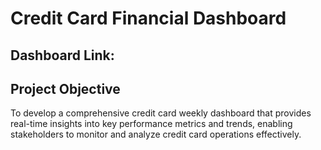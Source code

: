 # Credit Card Financial Dashboard
## Dashboard Link: 
## Project Objective
To develop a comprehensive credit card weekly dashboard that provides real-time insights into key performance metrics and trends, enabling stakeholders to monitor and analyze credit card operations effectively.

